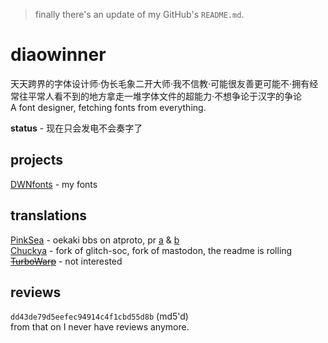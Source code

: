 > finally there's an update of my GitHub's `README.md`.
# diaowinner
天天跨界的字体设计师·伪长毛象二开大师·我不信教·可能很友善更可能不·拥有经常往平常人看不到的地方拿走一堆字体文件的超能力·不想争论于汉字的争论  
A font designer, fetching fonts from everything.

**status** - 现在只会发电不会奏字了
## projects
[DWNfonts](https://github.com/DWNfonts) - my fonts
## translations
[PinkSea](https://github.com/shinolabs/PinkSea) - oekaki bbs on atproto, pr [a](https://github.com/shinolabs/PinkSea/pull/33) & [b](https://github.com/shinolabs/PinkSea/pull/35)  
[Chuckya](https://github.com/TheEssem/mastodon/pull/33) - fork of glitch-soc, fork of mastodon, the readme is rolling  
~~[TurboWarp](https://github.com/TurboWarp/scratch-gui)~~ - not interested
## reviews
`dd43de79d5eefec94914c4f1cbd55d8b` (md5'd)  
from that on I never have reviews anymore.
